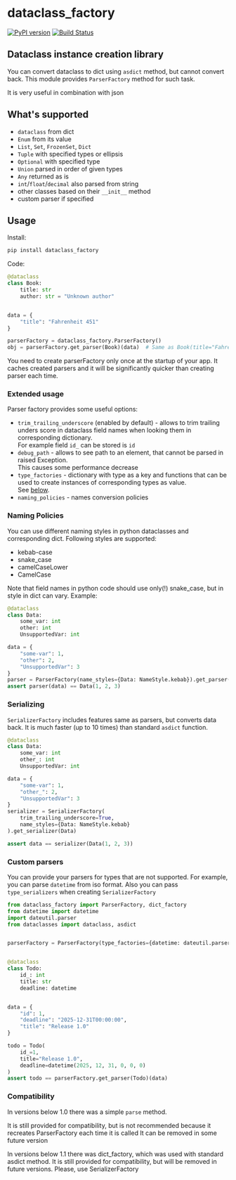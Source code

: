 # dataclass_factory

[![PyPI version](https://badge.fury.io/py/dataclass-factory.svg)](https://badge.fury.io/py/dataclass-factory)
[![Build Status](https://travis-ci.org/Tishka17/dataclass_factory.svg?branch=master)](https://travis-ci.org/Tishka17/dataclass_factory)

## Dataclass instance creation library

You can convert dataclass to dict using `asdict` method, but cannot convert back.
This module provides `ParserFactory` method for such task. 

It is very useful in combination with json

## What's supported 

* `dataclass` from dict
* `Enum` from its value
* `List`, `Set`, `FrozenSet`, `Dict`
* `Tuple` with specified types or ellipsis
* `Optional` with specified type
* `Union` parsed in order of given types
* `Any` returned as is
* `int`/`float`/`decimal` also parsed from string
* other classes based on their `__init__` method
* custom parser if specified

## Usage

Install:
```bash
pip install dataclass_factory 
```

Code:

```python
@dataclass
class Book:
    title: str
    author: str = "Unknown author"


data = {
    "title": "Fahrenheit 451"
}

parserFactory = dataclass_factory.ParserFactory()
obj = parserFactory.get_parser(Book)(data)  # Same as Book(title="Fahrenheit 451")
```

You need to create parserFactory only once at the startup of your app.
It caches created parsers and it will be significantly quicker than creating parser each time.

### Extended usage

Parser factory provides some useful options:

* `trim_trailing_underscore` (enabled by default) - allows to trim trailing unders score in dataclass field names when looking them in corresponding dictionary.  
    For example field `id_` can be stored is `id`
* `debug_path` - allows to see path to an element, that cannot be parsed in raised Exception.  
    This causes some performance decrease
* `type_factories` - dictionary with type as a key and functions that can be used to create instances of corresponding types as value.  
    See [below](#custom-parsers-and-dict-factory).
* `naming_policies` - names conversion policies

### Naming Policies

You can use different naming styles in python dataclasses and corresponding dict. Following styles are supported:
* kebab-case
* snake_case
* camelCaseLower
* CamelCase

Note that field names in python code should use only(!) snake_case, but in style in dict can vary. Example:

```python
@dataclass
class Data:
    some_var: int
    other: int
    UnsupportedVar: int

data = {
    "some-var": 1,
    "other": 2,
    "UnsupportedVar": 3
}
parser = ParserFactory(name_styles={Data: NameStyle.kebab}).get_parser(Data)
assert parser(data) == Data(1, 2, 3)
``` 
 
### Serializing

`SerializerFactory` includes features same as parsers, but converts data back. 
It is much faster (up to 10 times) than standard `asdict` function.


```python
@dataclass
class Data:
    some_var: int
    other_: int
    UnsupportedVar: int

data = {
    "some-var": 1,
    "other_": 2,
    "UnsupportedVar": 3
}
serializer = SerializerFactory(
    trim_trailing_underscore=True, 
    name_styles={Data: NameStyle.kebab}
).get_serializer(Data)

assert data == serializer(Data(1, 2, 3))
``` 

### Custom parsers

You can provide your parsers for types that are not supported. For example, you can parse `datetime` from iso format.
Also you can pass `type_serializers` when creating `SerializerFactory`

```python
from dataclass_factory import ParserFactory, dict_factory
from datetime import datetime
import dateutil.parser
from dataclasses import dataclass, asdict


parserFactory = ParserFactory(type_factories={datetime: dateutil.parser.parse})


@dataclass
class Todo:
    id_: int
    title: str
    deadline: datetime


data = {
    "id": 1,
    "deadline": "2025-12-31T00:00:00",
    "title": "Release 1.0"
}

todo = Todo(
    id_=1,
    title="Release 1.0",
    deadline=datetime(2025, 12, 31, 0, 0, 0)
)
assert todo == parserFactory.get_parser(Todo)(data)
```

### Compatibility

In versions below 1.0 there was a simple `parse` method. 

It is still provided for compatibility, but is not recommended because it recreates ParserFactory each time it is called
It can be removed in some future version


In versions below 1.1 there was dict_factory, which was used with standard asdict method. 
It is still provided for compatibility, but will be removed in future versions. Please, use SerializerFactory